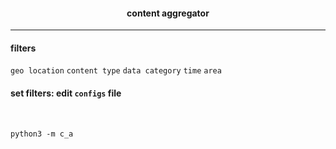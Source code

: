 <h4 align = 'center'> content aggregator </h4>
<hr>
<h4> filters </h4>
<code>geo location</code>
<code>content type</code>
<code>data category</code>
<code>time</code>
<code>area</code>

<h4> set filters: edit <code>configs</code> file </h4>
<br>

```python3
python3 -m c_a
```
````python4
```````
```````
